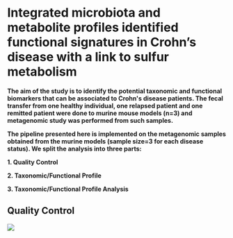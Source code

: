 <h1> Integrated microbiota and metabolite profiles identified functional signatures in Crohn’s disease with a link to sulfur metabolism </h1>

<b>     The aim of the study is to identify the potential taxonomic and functional biomarkers that can be associated to Crohn's disease patients. The fecal transfer from one healthy individual, one relapsed patient and one remitted patient were done to murine mouse models (n=3) and metagenomic study was performed from such samples.<p>
        The pipeline presented here is implemented on the metagenomic samples obtained from the murine models (sample size=3 for each disease status). We split the analysis into three parts: <p>
        1. Quality Control <p>
        2. Taxonomic/Functional Profile <p>
        3. Taxonomic/Functional Profile Analysis <p>
        
 <h2> Quality Control </h2>
<img src="https://github.com/abilashdurairaj/Amira-et-al.-2019/tree/master/pictures/QC_pipelinev3.png">

</b>
        
